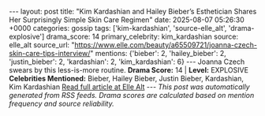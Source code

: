 --- layout: post title: "Kim Kardashian and Hailey Bieber’s Esthetician Shares Her Surprisingly Simple Skin Care Regimen" date: 2025-08-07 05:26:30 +0000 categories: gossip tags: ['kim-kardashian', 'source-elle_alt', 'drama-explosive'] drama_score: 14 primary_celebrity: kim_kardashian source: elle_alt source_url: "https://www.elle.com/beauty/a65509721/joanna-czech-skin-care-tips-interview/" mentions: {'bieber': 2, 'hailey_bieber': 2, 'justin_bieber': 2, 'kardashian': 2, 'kim_kardashian': 6} --- Joanna Czech swears by this less-is-more routine. **Drama Score:** 14 | **Level:** EXPLOSIVE **Celebrities Mentioned:** Bieber, Hailey Bieber, Justin Bieber, Kardashian, Kim Kardashian [Read full article at Elle Alt](https://www.elle.com/beauty/a65509721/joanna-czech-skin-care-tips-interview/) --- *This post was automatically generated from RSS feeds. Drama scores are calculated based on mention frequency and source reliability.*